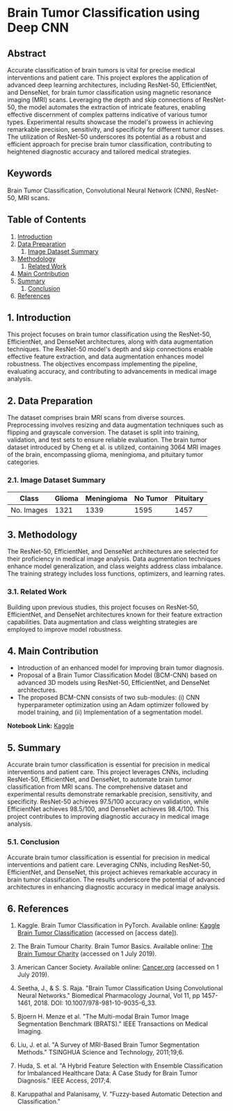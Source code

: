 # Brain Tumor Classification using Deep CNN

## Abstract

Accurate classification of brain tumors is vital for precise medical interventions and patient care. This project explores the application of advanced deep learning architectures, including ResNet-50, EfficientNet, and DenseNet, for brain tumor classification using magnetic resonance imaging (MRI) scans. Leveraging the depth and skip connections of ResNet-50, the model automates the extraction of intricate features, enabling effective discernment of complex patterns indicative of various tumor types. Experimental results showcase the model's prowess in achieving remarkable precision, sensitivity, and specificity for different tumor classes. The utilization of ResNet-50 underscores its potential as a robust and efficient approach for precise brain tumor classification, contributing to heightened diagnostic accuracy and tailored medical strategies.

## Keywords
Brain Tumor Classification, Convolutional Neural Network (CNN), ResNet-50, MRI scans.

## Table of Contents
1. [Introduction](#1-introduction)
2. [Data Preparation](#2-data-preparation)
    1. [Image Dataset Summary](#21-image-dataset-summary)
3. [Methodology](#3-methodology)
    1. [Related Work](#31-related-work)
4. [Main Contribution](#4-main-contribution)
5. [Summary](#5-summary)
    1. [Conclusion](#51-conclusion)
6. [References](#6-references)

## 1. Introduction

This project focuses on brain tumor classification using the ResNet-50, EfficientNet, and DenseNet architectures, along with data augmentation techniques. The ResNet-50 model's depth and skip connections enable effective feature extraction, and data augmentation enhances model robustness. The objectives encompass implementing the pipeline, evaluating accuracy, and contributing to advancements in medical image analysis.

## 2. Data Preparation

The dataset comprises brain MRI scans from diverse sources. Preprocessing involves resizing and data augmentation techniques such as flipping and grayscale conversion. The dataset is split into training, validation, and test sets to ensure reliable evaluation. The brain tumor dataset introduced by Cheng et al. is utilized, containing 3064 MRI images of the brain, encompassing glioma, meningioma, and pituitary tumor categories.

### 2.1. Image Dataset Summary

| Class       | Glioma | Meningioma | No Tumor | Pituitary |
|-------------|--------|------------|----------|-----------|
| No. Images  | 1321   | 1339       | 1595     | 1457      |

## 3. Methodology

The ResNet-50, EfficientNet, and DenseNet architectures are selected for their proficiency in medical image analysis. Data augmentation techniques enhance model generalization, and class weights address class imbalance. The training strategy includes loss functions, optimizers, and learning rates.

### 3.1. Related Work

Building upon previous studies, this project focuses on ResNet-50, EfficientNet, and DenseNet architectures known for their feature extraction capabilities. Data augmentation and class weighting strategies are employed to improve model robustness.

## 4. Main Contribution

- Introduction of an enhanced model for improving brain tumor diagnosis.
- Proposal of a Brain Tumor Classification Model (BCM-CNN) based on advanced 3D models using ResNet-50, EfficientNet, and DenseNet architectures.
- The proposed BCM-CNN consists of two sub-modules: (i) CNN hyperparameter optimization using an Adam optimizer followed by model training, and (ii) Implementation of a segmentation model.

**Notebook Link:** [Kaggle](https://www.kaggle.com/code/muhirwasalomon/brain-tumor-classification-pytorch/edit/run/141279959)

## 5. Summary

Accurate brain tumor classification is essential for precision in medical interventions and patient care. This project leverages CNNs, including ResNet-50, EfficientNet, and DenseNet, to automate brain tumor classification from MRI scans. The comprehensive dataset and experimental results demonstrate remarkable precision, sensitivity, and specificity. ResNet-50 achieves 97.5/100 accuracy on validation, while EfficientNet achieves 98.5/100, and DenseNet achieves 98.4/100. This project contributes to improving diagnostic accuracy in medical image analysis.

### 5.1. Conclusion

Accurate brain tumor classification is essential for precision in medical interventions and patient care. Leveraging CNNs, including ResNet-50, EfficientNet, and DenseNet, this project achieves remarkable accuracy in brain tumor classification. The results underscore the potential of advanced architectures in enhancing diagnostic accuracy in medical image analysis.

## 6. References

1. Kaggle. Brain Tumor Classification in PyTorch. Available online: [Kaggle Brain Tumor Classification](https://www.kaggle.com/code/jarvisgroot/brain-tumor-classification-in-pytorch) (accessed on [access date]).

2. The Brain Tumour Charity. Brain Tumor Basics. Available online: [The Brain Tumour Charity](https://www.thebraintumourcharity.org/) (accessed on 1 July 2019).

3. American Cancer Society. Available online: [Cancer.org](https://www.cancer.org/cancer.html) (accessed on 1 July 2019).

4. Seetha, J., & S. S. Raja. "Brain Tumor Classification Using Convolutional Neural Networks." Biomedical Pharmacology Journal, Vol 11, pp 1457-1461, 2018. DOI: 10.1007/978-981-10-9035-6_33.

5. Bjoern H. Menze et al. "The Multi-modal Brain Tumor Image Segmentation Benchmark (BRATS)." IEEE Transactions on Medical Imaging.

6. Liu, J. et al. "A Survey of MRI-Based Brain Tumor Segmentation Methods." TSINGHUA Science and Technology, 2011;19;6.

7. Huda, S. et al. "A Hybrid Feature Selection with Ensemble Classification for Imbalanced Healthcare Data: A Case Study for Brain Tumor Diagnosis." IEEE Access, 2017;4.

8. Karuppathal and Palanisamy, V. "Fuzzy-based Automatic Detection and Classification." 
